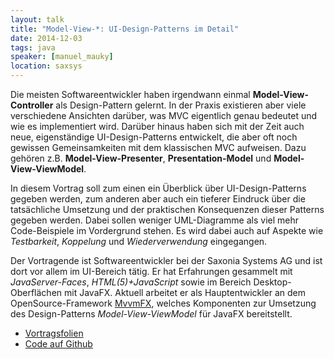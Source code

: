 ```yaml
---
layout: talk
title: "Model-View-*: UI-Design-Patterns im Detail"
date: 2014-12-03
tags: java
speaker: [manuel_mauky]
location: saxsys
---
```


Die meisten Softwareentwickler haben irgendwann einmal **Model-View-Controller** als Design-Pattern gelernt. In der
Praxis existieren aber viele verschiedene Ansichten darüber, was MVC eigentlich genau bedeutet und wie es implementiert
wird. Darüber hinaus haben sich mit der Zeit auch neue, eigenständige UI-Design-Patterns entwickelt, die aber oft noch
gewissen Gemeinsamkeiten mit dem klassischen MVC aufweisen. Dazu gehören z.B. **Model-View-Presenter**,
**Presentation-Model** und **Model-View-ViewModel**.

In diesem Vortrag soll zum einen ein Überblick über UI-Design-Patterns gegeben werden, zum anderen aber auch ein
tieferer Eindruck über die tatsächliche Umsetzung und der praktischen Konsequenzen dieser Patterns gegeben werden. Dabei
sollen weniger UML-Diagramme als viel mehr Code-Beispiele im Vordergrund stehen. Es wird dabei auch auf Aspekte wie
_Testbarkeit_, _Koppelung_ und _Wiederverwendung_ eingegangen.

Der Vortragende ist Softwareentwickler bei der Saxonia Systems AG und ist dort vor allem im UI-Bereich tätig. Er hat
Erfahrungen gesammelt mit _JavaServer-Faces_, _HTML(5)+JavaScript_ sowie im Bereich Desktop-Oberflächen mit JavaFX.
Aktuell arbeitet er als Hauptentwickler an dem OpenSource-Framework [MvvmFX](https://github.com/sialcasa/mvvmFX),
welches Komponenten zur Umsetzung des Design-Patterns _Model-View-ViewModel_ für JavaFX bereitstellt.

- [Vortragsfolien](https://github.com/lestard/juggr_model-view-star/raw/master/jug_slides.pdf)
- [Code auf Github](https://github.com/lestard/juggr_model-view-star)
